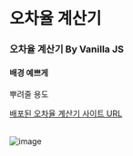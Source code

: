 # 오차율 계산기

### 오차율 계산기 By Vanilla JS

#### 배경 예쁘게

<p>뿌려줄 용도</p>
<a href="awesome-calc.netlify.app">배포된 오차율 계산기 사이트 URL</a>
</br>
</br>

![image](https://user-images.githubusercontent.com/83356118/137632265-ec964ee8-6d63-4f9c-9e2f-650fb47e2f6d.png)
